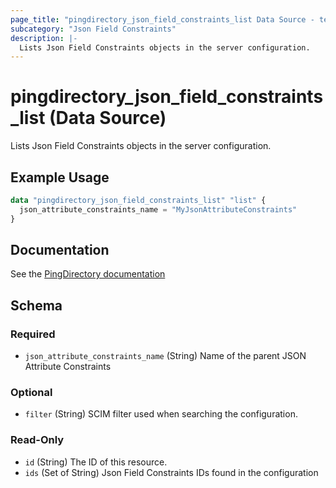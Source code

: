 ```yaml
---
page_title: "pingdirectory_json_field_constraints_list Data Source - terraform-provider-pingdirectory"
subcategory: "Json Field Constraints"
description: |-
  Lists Json Field Constraints objects in the server configuration.
---
```


# pingdirectory_json_field_constraints_list (Data Source)

Lists Json Field Constraints objects in the server configuration.

## Example Usage

```terraform
data "pingdirectory_json_field_constraints_list" "list" {
  json_attribute_constraints_name = "MyJsonAttributeConstraints"
}
```

## Documentation
See the [PingDirectory documentation](https://docs.pingidentity.com/r/en-us/pingdirectory-93/pd_ds_add_constraints_json_attrs)

<!-- schema generated by tfplugindocs -->
## Schema

### Required

- `json_attribute_constraints_name` (String) Name of the parent JSON Attribute Constraints

### Optional

- `filter` (String) SCIM filter used when searching the configuration.

### Read-Only

- `id` (String) The ID of this resource.
- `ids` (Set of String) Json Field Constraints IDs found in the configuration

